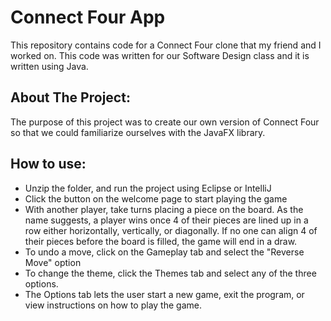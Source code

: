 # Connect Four App
This repository contains code for a Connect Four clone that my friend and I worked on. This code was written for our Software Design class and it is written using Java.

## About The Project:
The purpose of this project was to create our own version of Connect Four so that we could familiarize ourselves with the JavaFX library.

## How to use:
- Unzip the folder, and run the project using Eclipse or IntelliJ
- Click the button on the welcome page to start playing the game
- With another player, take turns placing a piece on the board. As the name suggests, a player wins once 4 of their pieces are lined up in a row either horizontally, vertically, or diagonally. If no one can align 4 of their pieces before the board is filled, the game will end in a draw.
- To undo a move, click on the Gameplay tab and select the "Reverse Move" option
- To change the theme, click the Themes tab and select any of the three options.
- The Options tab lets the user start a new game, exit the program, or view instructions on how to play the game.
